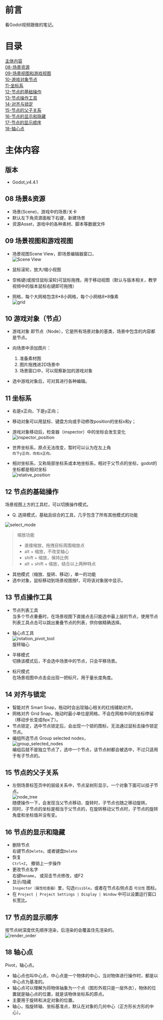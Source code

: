 


# 前言
看Godot视频跟做的笔记。

# 目录
[主体内容](#主体内容)  
[08-场景资源](#08-场景资源)  
[09-场景视图和游戏视图](#09-场景视图和游戏视图)  
[10-游戏对象节点](#10-游戏对象节点)  
[11-坐标系](#11-坐标系)  
[12-节点的基础操作](#12-节点的基础操作)  
[13-节点操作工具](#13-节点操作工具)  
[14-对齐与锁定](#14-对齐与锁定)  
[15-节点的父子关系](#15-节点的父子关系)  
[16-节点的显示和隐藏](#16-节点的显示和隐藏)  
[17-节点的显示顺序](#17-节点的显示顺序)  
[18-轴心点](#18-轴心点)  


# 主体内容
## 版本
- Godot_v4.4.1

## 08 场景&资源
- 场景(Scene)，游戏中的场景/关卡
- 默认左下角资源面板下右键，新建场景
- 资源Asset，游戏中的各种素材、脚本等数据文件

## 09 场景视图和游戏视图
- 场景视图Scene View，即场景编辑器窗口，  
![Scene View](/notes/images/scene_view.png)

- 鼠标滚轮，放大/缩小视图
- 空格键(或按住鼠标滚轮)可鼠标拖拽，用于移动视图（默认与版本相关，教学视频中的版本鼠标右键即可拖拽）
- 网格，每个大网格包含8\*8小网格，每个小网格8\*8像素  
![grid](/notes/images/grid.png)

## 10 游戏对象（节点）
- 游戏对象 即节点（Node），它是所有场景对象的基类，场景中包含的内容都是节点。
- 向场景中添加图片：  
    1. 准备素材图
    2. 图片拖拽进2D场景中
    3. 场景窗口中，可以观察新加的游戏对象

- 选中游戏对象后，可对其进行各种编辑。

## 11 坐标系
- 右是x正向，下是y正向；
- 移动对象可以用鼠标、键盘方向或手动修改position的坐标x和y；  
- 游戏对象移动后，检查器（inspector）中的坐标会发生变化  
![inspector_position](/notes/images/inspector_position.png)

- 世界坐标系，原点无法改变，暂时可以认为在左上角  
`向下y正向，向右x正向。`

- 相对坐标系，又称局部坐标系或本地坐标系，相对于父节点的坐标，godot的坐标都是相对坐标  
![relative_position](/notes/images/relative_position.png)

## 12 节点的基础操作
场景视图上方的工具栏，可以切换操作模式。
- Q. 选择模式，基础且综合的工具，几乎包含了所有其他模式的功能

![select_mode](/notes/images/select_mode.png)  

> 缩放功能
> - 直接缩放，拖拽目标周围缩放点
> - alt + 缩放，不改变轴心
> - shift + 缩放，保持比例
> - alt + shift + 缩放，结合以上两种特点


- 其他模式（缩放、旋转、移动），单一的功能
- 选中对象，鼠标移动到场景视图按f，可将该对象居中显示。


## 13 节点操作工具
- 节点列表工具  
当多个节点重叠时，在场景视图下直接点击只能选中最上层的节点，使用节点列表工具点击可以跳出重叠节点的列表，供你做精确选择。

- 轴心点工具  
![rotation_pivot_tool](/notes/images/rotation_pivot_tool.png)  
旋转轴心

- 平移模式  
切换该模式后，不会选中场景中的节点，只会平移场景。

- 标尺模式  
在场景视图中点击会出现一把标尺，用于量长度角度。

## 14 对齐与锁定
- 智能对齐 Smart Snap，拖动时会出现轴心相关的红线辅助对齐。
- 网格对齐 Grid Snap，拖动时最小单位是网格，不会在网格中间的坐标停留（移动步长变成8px了）。
- 节点锁定，选中节点锁定后，会出现一个锁的图标，无法通过鼠标去操作锁定节点。
- 编组所选节点 Group selected nodes，  
![group_selected_nodes](/notes/images/group_selected_nodes.png)  
编组后就不是独立节点了，选中一个节点，该节点树都会被选中，不过只适用于有子节点的。

## 15 节点的父子关系
- 左侧场景标签页中的层级关系中，节点呈树形显示，一个对象下面可以挂子节点。  
![node_tree](/notes/images/node_tree.png)  
随便操作一下，会发现当父节点移动、旋转时，子节点也随之移动旋转。
- 同时，子节点的坐标是相当于父节点的，在旋转移动父节点时，子节点的旋转角度和坐标值并没有变。

## 16 节点的显示和隐藏
- 删除节点  
右键节点`Delete`，或者键盘`Delete`
- 恢复  
`Ctrl+Z`， 撤销上一步操作
- 更改节点名字  
右键`Rename`， 或双击节点修改，或F2
- 显示/隐藏  
`Inspector（属性检查器）`里，勾选`Visible`，或者在节点右侧点击 `可见性` 图标。
- 在  `Project | Project Settings | Display | Window` 中可以设置运行窗口长宽比。

## 17 节点的显示顺序
按节点树深度优先顺序渲染，后渲染的会覆盖住先渲染的。  
![render_order](/notes/images//render_order.png)

## 18 轴心点
Pivot，轴心点。
- 轴心点也叫中心点，中心点是一个物体的中心，当对物体进行操作时，都是以中心点为基准的。
- 轴心点可以理解为将物体抽象为一个点（图形外观只是一层外衣），物体的位置就是轴心点的位置，就是该物体坐标系的原点。
- 主要用于旋转和决定对象的位置。
- 轴心，指旋转轴、坐标基准点，默认在对象的几何中心（正方形长方形的中心）。
